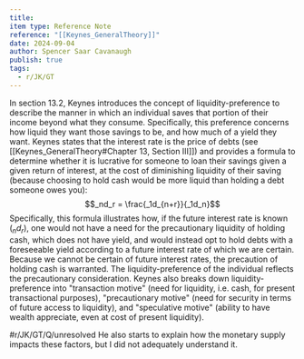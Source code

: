 ```yaml
---
title: 
item type: Reference Note
reference: "[[Keynes_GeneralTheory]]"
date: 2024-09-04
author: Spencer Saar Cavanaugh
publish: true
tags:
  - r/JK/GT
---
```

In section 13.2, Keynes introduces the concept of liquidity-preference to describe the manner in which an individual saves that portion of their income beyond what they consume. Specifically, this preference concerns how liquid they want those savings to be, and how much of a yield they want. Keynes states that the interest rate is the price of debts (see [[Keynes_GeneralTheory#Chapter 13, Section III]]) and provides a formula to determine whether it is lucrative for someone to loan their savings given a given return of interest, at the cost of diminishing liquidity of their saving (because choosing to hold cash would be more liquid than holding a debt someone owes you): $$_nd_r = \frac{_1d_{n+r}}{_1d_n}$$
Specifically, this formula illustrates how, if the future interest rate is known ($_nd_r$), one would not have a need for the precautionary liquidity of holding cash, which does not have yield, and would instead opt to hold debts with a foreseeable yield according to a future interest rate of which we are certain. Because we cannot be certain of future interest rates, the precaution of holding cash is warranted. The liquidity-preference of the individual reflects the precautionary consideration. Keynes also breaks down liquidity-preference into "transaction motive" (need for liquidity, i.e. cash, for present transactional purposes), "precautionary motive" (need for security in terms of future access to liquidity), and "speculative motive" (ability to have wealth appreciate, even at cost of present liquidity). 

#r/JK/GT/Q/unresolved  He also starts to explain how the monetary supply impacts these factors, but I did not adequately understand it.